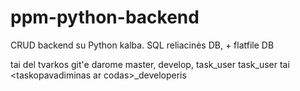 # ppm-python-backend
CRUD backend su Python kalba. SQL reliacinės DB, + flatfile DB

tai del tvarkos git'e darome master, develop, task_user task_user tai &lt;taskopavadiminas ar codas>_developeris
